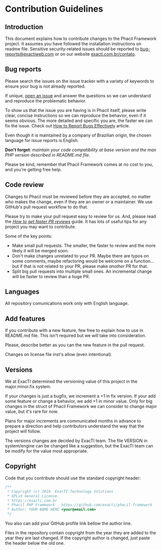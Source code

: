 # Contribution Guidelines

## Introduction

This document explains how to contribute changes to the Phacil Framework project.
It assumes you have followed the
installation instructions on readme file.
Sensitive security-related issues should be reported to
[bug-reports@exactiweb.com](mailto:bug-reports@exactiweb.com) or on our website [exacti.com.br/contato](https://www.exacti.com.br/contato).


## Bug reports

Please search the issues on the issue tracker with a variety of keywords to ensure your bug is not already reported.

If unique, [open an issue](https://github.com/exacti/phacil-framework/issues/new) and answer the questions so we can understand and reproduce the problematic behavior.

To show us that the issue you are having is in Phacil itself, please write clear, concise instructions so we can reproduce the behavior, even if it seems obvious. The more detailed and specific you are, the faster we can fix the issue. Check out [How to Report Bugs Effectively](http://www.chiark.greenend.org.uk/~sgtatham/bugs.html) article.

Even though it is maintained by a company of Brazilian origin, the chosen language for issue reports is English.

**Don't forget**: *maintain your code compatibility at base version and the max PHP version described in README.md file*.

Please be kind, remember that Phacil Framework comes at no cost to you, and  you're getting free help.


## Code review

Changes to Phacil must be reviewed before they are accepted, no matter who makes the change, even if they are an owner or a maintainer. We use GitHub's pull request workflow to do that. 

Please try to make your pull request easy to review for us. And, please read the *[How to get faster PR reviews](https://github.com/kubernetes/community/blob/261cb0fd089b64002c91e8eddceebf032462ccd6/contributors/guide/pull-requests.md#best-practices-for-faster-reviews)* guide. It has lots of useful tips for any project you may want to contribute.

Some of the key points:

* Make small pull requests. The smaller, the faster to review and the more likely it will be merged soon.
* Don't make changes unrelated to your PR. Maybe there are typos on some comments, maybe refactoring would be welcome on a function... but if that is not related to your PR, please make *another* PR for that.
* Split big pull requests into multiple small ones. An incremental change will be faster to review than a huge PR.


## Languages

All repository comunications work only with English language. 


## Add features

If you contribute with a new feature, few free to explain how to use in README.md file. This isn't required but we will take into consideration.

Please, describe better as you can the new feature in the pull request.

Changes on license file inst's allow (even  intentional).


## Versions

We at ExacTI determined the versioning value of this project in the major.minor.fix system.

If your changes is just a bugfix, we increment a +1 in fix version. If your add some feature or change a behavior, we add +1 in minor value. Only for big changes in the struct of Phacil Framework we can consider to change major value, but it's rare for now. 

Plans for major increments are communicated months in advance to prepare a direction and help contributors understand the way that the project will follow.

The versions changes are decided by ExacTI team. The file VERSION in system/engine can be changed like a suggestion, but the ExacTI team can be modify for the value most appropriate.


## Copyright

Code that you contribute should use the standard copyright header:

```php
/**
 * Copyright (c) 2019. ExacTI Technology Solutions
 * GPLv3 General License.
 * https://exacti.com.br
 * Phacil PHP Framework - https://github.com/exacti/phacil-framework
 * Author: YOUR NAME HERE <your@email.com>
 */
```
You also can add your GitHub profile link bellow the author line.

Files in the repository contain copyright from the year they are  added to the year they are last changed. If the copyright author is changed, just paste the header below the old one.